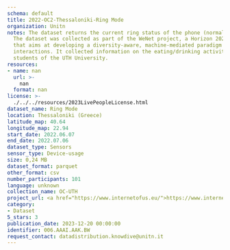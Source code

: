 ```yaml
---
schema: default
title: 2022-OC2-Thessaloniki-Ring Mode
organization: Unitn
notes: The dataset returns the current ring status of the phone (normal/silent/vibrate).
  The dataset was collected as part of the WeNet project, a Horizon 2020 funded project
  that aims at developing a diversity-aware, machine-mediated paradigm for social
  interactions. It collected information on the eating/drinking activities of the
  students of the UTH University.
resources:
- name: nan
  url: >-
    nan
  format: nan
license: >-
  ./../../resources/2023LivePeopleLicense.html
dataset_name: Ring Mode
location: Thessaloniki (Greece)
latitude_map: 40.64
longitude_map: 22.94
start_date: 2022.06.07
end_date: 2022.07.06
dataset_type: Sensors
sensor_type: Device-usage
size: 0,24 MB
dataset_format: parquet
other_format: csv
number_participants: 101
language: unknown
collection_name: OC-UTH
project_url: <a href="https://www.internetofus.eu/">https://www.internetofus.eu/</a>
category:
- Dataset
5_stars: 3
publication_date: 2023-12-20 00:00:00
identifier: 006.AAAI.AAK.BW
request_contact: datadistribution.knowdive@unitn.it
---
```

